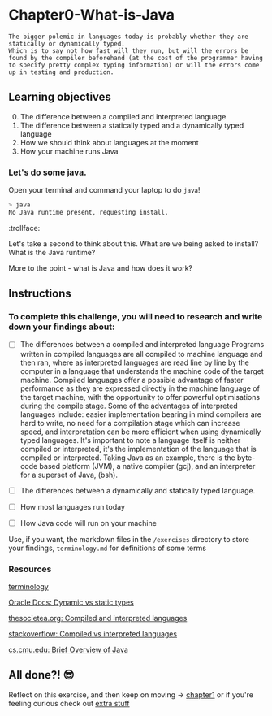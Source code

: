 # Chapter0-What-is-Java

```
The bigger polemic in languages today is probably whether they are statically or dynamically typed.
Which is to say not how fast will they run, but will the errors be found by the compiler beforehand (at the cost of the programmer having to specify pretty complex typing information) or will the errors come up in testing and production.
```

## Learning objectives

0. The difference between a compiled and interpreted language
1. The difference between a statically typed and a dynamically typed language
2. How we should think about languages at the moment
3. How your machine runs Java

### Let's do some java.

Open your terminal and command your laptop to do `java`!

```sh
> java
No Java runtime present, requesting install.
```

 :trollface:


Let's take a second to think about this.
What are we being asked to install? What is the Java runtime?

More to the point - what is Java and how does it work?

## Instructions



### To complete this challenge, you will need to research and write down your findings about:

- [ ] The differences between a compiled and interpreted language
Programs written in compiled languages are all compiled to machine language and then ran, where as interpreted languages are read line by line by the computer in a language that understands the machine code of the target machine. Compiled languages offer a possible advantage of faster performance as they are expressed directly in the machine language of the target machine, with the opportunity to offer powerful optimisations during the compile stage. Some of the advantages of interpreted languages include: easier implementation bearing in mind compilers are hard to write, no need for a compilation stage which can increase speed, and interpretation can be more efficient when using dynamically typed languages. It's important to note a language itself is neither compiled or interpreted, it's the implementation of the language that is compiled or interpreted. Taking Java as an example, there is the byte-code based platform (JVM), a native compiler (gcj), and an interpreter for a superset of Java, (bsh).
- [ ] The differences between a dynamically and statically typed language.

- [ ] How most languages run today
- [ ] How Java code will run on your machine

Use, if you want, the markdown files in the `/exercises` directory to store your findings, `terminology.md` for definitions of some terms

### Resources

[terminology](terminology.md)

[Oracle Docs: Dynamic vs static types][1]

[thesocietea.org: Compiled and interpreted languages][2]

[stackoverflow: Compiled vs interpreted languages][3]

[cs.cmu.edu: Brief Overview of Java][4]

## All done?! :sunglasses:
Reflect on this exercise, and then keep on moving -> [chapter1][0] or if you're feeling curious check out [extra stuff](bonus.md)


[0]: ../chapter1-Setting-the-stuff-up/README.md


[1]: https://docs.oracle.com/cd/E57471_01/bigData.100/extensions_bdd/src/cext_transform_typing.html
[2]:https://thesocietea.org/2015/07/programming-concepts-compiled-and-interpreted-languages/
[3]: https://stackoverflow.com/questions/3265357/compiled-vs-interpreted-languages
[4]: http://www.cs.cmu.edu/~jcarroll/15-100-s05/supps/basics/history.html

